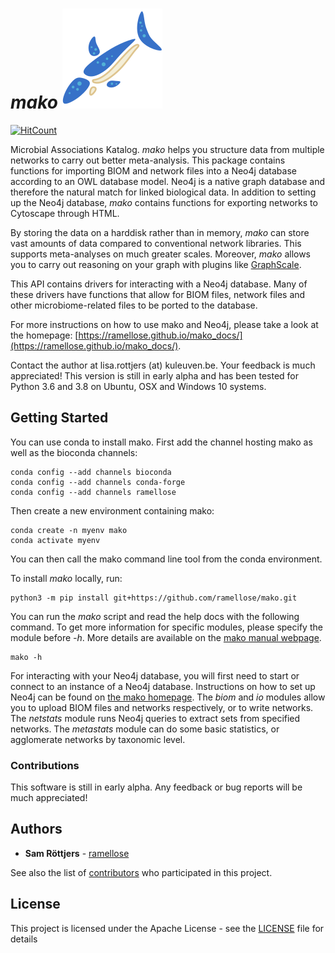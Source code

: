 # _mako_ ![mako](https://github.com/ramellose/mako/blob/master/mako.png)

[![HitCount](http://hits.dwyl.com/ramellose/mako.svg)](http://hits.dwyl.com/ramellose/mako)

Microbial Associations Katalog. _mako_ helps you structure data from multiple networks to carry out better meta-analysis.
This package contains functions for importing BIOM and network files into a Neo4j database according to an OWL database model.
Neo4j is a native graph database and therefore the natural match for linked biological data.
In addition to setting up the Neo4j database, _mako_ contains functions for exporting networks to Cytoscape through HTML.

By storing the data on a harddisk rather than in memory, _mako_ can store vast amounts of data compared to conventional network libraries.
This supports meta-analyses on much greater scales. Moreover, _mako_ allows you to carry out reasoning on your graph with plugins like [GraphScale](https://www.derivo.de/en/products/graphscale/).

This API contains drivers for interacting with a Neo4j database.
Many of these drivers have functions that allow for BIOM files,
network files and other microbiome-related files to be ported to the database.

For more instructions on how to use mako and Neo4j, please take a look at the homepage: [https://ramellose.github.io/mako_docs/](https://ramellose.github.io/mako_docs/).

Contact the author at lisa.rottjers (at) kuleuven.be. Your feedback is much appreciated!
This version is still in early alpha and has been tested for Python 3.6 and 3.8 on Ubuntu, OSX and Windows 10 systems. 

## Getting Started

You can use conda to install mako. 
First add the channel hosting mako as well as the bioconda channels: 
```
conda config --add channels bioconda
conda config --add channels conda-forge
conda config --add channels ramellose
```

Then create a new environment containing mako:
```
conda create -n myenv mako 
conda activate myenv
```

You can then call the mako command line tool from the conda environment. 

To install _mako_ locally, run:
```
python3 -m pip install git+https://github.com/ramellose/mako.git
```

You can run the _mako_ script and read the help docs with the following command.
To get more information for specific modules, please specify the module before _-h_.
More details are available on the [mako manual webpage](https://ramellose.github.io/mako_docs/manual/introduction/intro/).

```
mako -h
```

For interacting with your Neo4j database, you will first need to start or connect to an instance of a Neo4j database.
Instructions on how to set up Neo4j can be found on [the mako homepage](https://ramellose.github.io/mako_docs/neo4j/introduction/intro/). 
The _biom_ and _io_ modules allow you to upload BIOM files and networks respectively, or to write networks.
The _netstats_ module runs Neo4j queries to extract sets from specified networks.
The _metastats_ module can do some basic statistics, or agglomerate networks by taxonomic level.

### Contributions

This software is still in early alpha. Any feedback or bug reports will be much appreciated!

## Authors

* **Sam Röttjers** - [ramellose](https://github.com/ramellose)

See also the list of [contributors](https://github.com/ramellose/mako/contributors) who participated in this project.

## License

This project is licensed under the Apache License - see the [LICENSE](LICENSE) file for details


